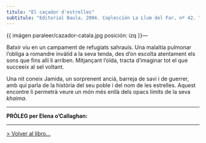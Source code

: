 ```yaml
---
titulo: "El caçador d'estrelles"
subtitulo: "Editorial Baula, 2004. Coplección La Llum del Far, nº 42. Traducido por Elena o'Callaghan i Duch"
---
```

{{ imágen paraleer/cazador-catala.jpg posición: izq }}—

Batxir viu en un campament de refugiats sahrauís. Una malaltia pulmonar
l’obliga a romandre invàlid a la seva tenda, des d’on escolta atentament els
sons que fins allí li arriben. Mitjançant l’oïda, tracta d’imaginar tot el
que succeeix al sel voltant.

Una nit coneix Jamida, un sorprenent ancià, barreja de savi i de guerrer, amb
qui parla de la història del seu poble i del nom de les estrelles. Aquest
encontre li permetrà veure un món més enllà dels opacs límits de la seva
_khaima_.

* * *

**PRÒLEG per Elena o’Callaghan:**

* * *

[> Volver al libro…](http://www.ricardogomez.com/libros/cazador)

